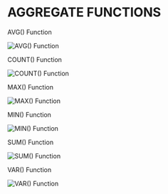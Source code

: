 # AGGREGATE FUNCTIONS

AVG()	Function

![AVG() Function](https://user-images.githubusercontent.com/81376428/128597178-adda1906-f502-4b3c-9aad-041b393b61b9.png)


COUNT()	Function

![COUNT() Function](https://user-images.githubusercontent.com/81376428/128597187-b32dbf9c-983a-4228-a184-74ee15008961.png)


MAX()	Function

![MAX() Function](https://user-images.githubusercontent.com/81376428/128597194-38064411-4759-4670-8637-ba5d85377750.png)


MIN()	Function

![MIN() Function](https://user-images.githubusercontent.com/81376428/128597197-17633bf4-f483-467b-91c2-a60bc9ba8540.png)


SUM()	Function

![SUM() Function](https://user-images.githubusercontent.com/81376428/128597205-47cbd92d-4566-4994-92d7-a401fe638995.png)


VAR() Function 

![VAR() Function](https://user-images.githubusercontent.com/81376428/128597215-fa02d01e-c3e7-475e-b8eb-efa64a82ef83.png)

